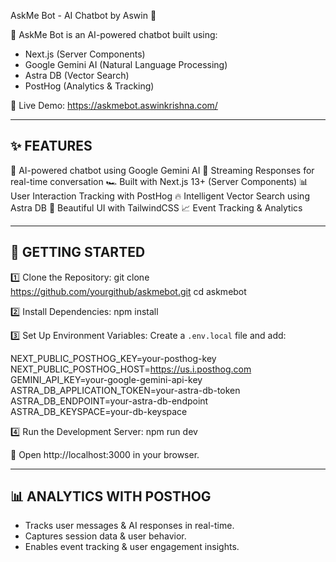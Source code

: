
  AskMe Bot - AI Chatbot by Aswin 🤖


🚀 AskMe Bot is an AI-powered chatbot built using:
   - Next.js (Server Components)
   - Google Gemini AI (Natural Language Processing)
   - Astra DB (Vector Search)
   - PostHog (Analytics & Tracking)

🔗 Live Demo: https://askmebot.aswinkrishna.com/

--------------------------------------------
✨ FEATURES
--------------------------------------------
🧠 AI-powered chatbot using Google Gemini AI
📡 Streaming Responses for real-time conversation
🏎️ Built with Next.js 13+ (Server Components)
📊 User Interaction Tracking with PostHog
🔥 Intelligent Vector Search using Astra DB
🎨 Beautiful UI with TailwindCSS
📈 Event Tracking & Analytics


--------------------------------------------
🚀 GETTING STARTED
--------------------------------------------
1️⃣ Clone the Repository:
   git clone https://github.com/yourgithub/askmebot.git
   cd askmebot

2️⃣ Install Dependencies:
   npm install

3️⃣ Set Up Environment Variables:
   Create a `.env.local` file and add:

   NEXT_PUBLIC_POSTHOG_KEY=your-posthog-key
   NEXT_PUBLIC_POSTHOG_HOST=https://us.i.posthog.com
   GEMINI_API_KEY=your-google-gemini-api-key
   ASTRA_DB_APPLICATION_TOKEN=your-astra-db-token
   ASTRA_DB_ENDPOINT=your-astra-db-endpoint
   ASTRA_DB_KEYSPACE=your-db-keyspace

4️⃣ Run the Development Server:
   npm run dev

   🔗 Open http://localhost:3000 in your browser.

--------------------------------------------
📊 ANALYTICS WITH POSTHOG
--------------------------------------------
- Tracks user messages & AI responses in real-time.
- Captures session data & user behavior.
- Enables event tracking & user engagement insights.

